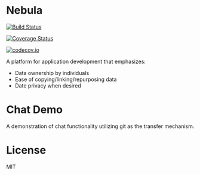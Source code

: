 # Nebula

[![Build Status](https://travis-ci.org/bitmage/Nebula.jl.svg?branch=master)](https://travis-ci.org/bitmage/Nebula.jl)

[![Coverage Status](https://coveralls.io/repos/bitmage/Nebula.jl/badge.svg?branch=master&service=github)](https://coveralls.io/github/bitmage/Nebula.jl?branch=master)

[![codecov.io](http://codecov.io/github/bitmage/Nebula.jl/coverage.svg?branch=master)](http://codecov.io/github/bitmage/Nebula.jl?branch=master)

A platform for application development that emphasizes:

* Data ownership by individuals
* Ease of copying/linking/repurposing data
* Date privacy when desired

# Chat Demo

A demonstration of chat functionality utilizing git as the transfer mechanism.

# License

MIT
